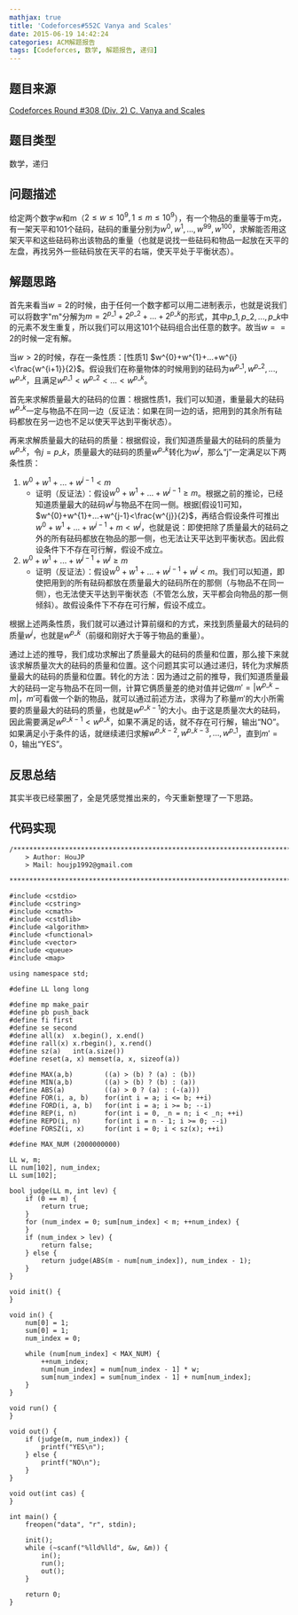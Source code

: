 ```yaml
---
mathjax: true
title: 'Codeforces#552C Vanya and Scales'
date: 2015-06-19 14:42:24
categories: ACM解题报告
tags: [Codeforces, 数学, 解题报告, 递归]
---
```



##	题目来源

[Codeforces Round #308 (Div. 2) C. Vanya and Scales](http://codeforces.com/contest/552/problem/C)

##	题目类型

数学，递归

##	问题描述

给定两个数字w和m（$2 \leq w \leq 10^{9}, 1 \leq m \leq 10^{9}$），有一个物品的重量等于m克，有一架天平和101个砝码，砝码的重量分别为$w^{0}, w^{1}, ..., w^{99}, w^{100}$，求解能否用这架天平和这些砝码称出该物品的重量（也就是说找一些砝码和物品一起放在天平的左盘，再找另外一些砝码放在天平的右端，使天平处于平衡状态）。

##	解题思路

首先来看当$w=2$的时候，由于任何一个数字都可以用二进制表示，也就是说我们可以将数字"m"分解为$m=2^{p\_{1}}+2^{p\_{2}}+...+2^{p\_{k}}$的形式，其中$p\_{1}, p\_{2}, ..., p\_{k}$中的元素不发生重复，所以我们可以用这101个砝码组合出任意的数字。故当$w==2$的时候一定有解。

当$w>2$的时候，存在一条性质：[性质1] $w^{0}+w^{1}+...+w^{i}<\frac{w^{i+1}}{2}$。假设我们在称量物体的时候用到的砝码为$w^{p\_{1}}, w^{p\_{2}}, ..., w^{p\_{k}}$，且满足$w^{p\_{1}}<w^{p\_{2}}<...<w^{p\_{k}}$。

首先来求解质量最大的砝码的位置：根据性质1，我们可以知道，重量最大的砝码$w^{p\_{k}}$一定与物品不在同一边（反证法：如果在同一边的话，把用到的其余所有砝码都放在另一边也不足以使天平达到平衡状态）。

再来求解质量最大的砝码的质量：根据假设，我们知道质量最大的砝码的质量为$w^{p\_{k}}$，令$j=p\_{k}$，质量最大的砝码的质量$w^{p\_{k}}$转化为$w^{j}$，那么“j”一定满足以下两条性质：

1.	$w^{0}+w^{1}+...+w^{j-1}<m$
	*	证明（反证法）：假设$w^{0}+w^{1}+...+w^{j-1} \geq m$。根据之前的推论，已经知道质量最大的砝码$w^{j}$与物品不在同一侧。根据[假设1]可知，$w^{0}+w^{1}+...+w^{j-1}<\frac{w^{j}}{2}$，再结合假设条件可推出$w^{0}+w^{1}+...+w^{j-1}+m<w^{j}$，也就是说：即使把除了质量最大的砝码之外的所有砝码都放在物品的那一侧，也无法让天平达到平衡状态。因此假设条件下不存在可行解，假设不成立。
2.	$w^{0}+w^{1}+...+w^{j-1}+w^{j} \geq m$
	*	证明（反证法）：假设$w^{0}+w^{1}+...+w^{j-1}+w^{j} < m$。我们可以知道，即使把用到的所有砝码都放在质量最大的砝码所在的那侧（与物品不在同一侧），也无法使天平达到平衡状态（不管怎么放，天平都会向物品的那一侧倾斜）。故假设条件下不存在可行解，假设不成立。

根据上述两条性质，我们就可以通过计算前缀和的方式，来找到质量最大的砝码的质量$w^{j}$，也就是$w^{p\_{k}}$（前缀和刚好大于等于物品的重量）。

通过上述的推导，我们成功求解出了质量最大的砝码的质量和位置，那么接下来就该求解质量次大的砝码的质量和位置。这个问题其实可以通过递归，转化为求解质量最大的砝码的质量和位置。转化的方法：因为通过之前的推导，我们知道质量最大的砝码一定与物品不在同一侧，计算它俩质量差的绝对值并记做${m}' = \left | w^{p\_{k}} - m \right |$，${m}'$可看做一个新的物品，就可以通过前述方法，求得为了称量${m}'$的大小所需要的质量最大的砝码的质量，也就是$w^{p\_{k-1}}$的大小。由于这是质量次大的砝码，因此需要满足$w^{p\_{k-1}} < w^{p\_{k}}$，如果不满足的话，就不存在可行解，输出“NO”。如果满足小于条件的话，就继续递归求解$w^{p\_{k-2}}, w^{p\_{k-3}}, ..., w^{p\_{1}}$，直到${m}'=0$，输出“YES”。

##	反思总结

其实半夜已经蒙圈了，全是凭感觉推出来的，今天重新整理了一下思路。

##	代码实现

```
/*************************************************************************
    > Author: HouJP
    > Mail: houjp1992@gmail.com
 ************************************************************************/

#include <cstdio>
#include <cstring>
#include <cmath>
#include <cstdlib>
#include <algorithm>
#include <functional>
#include <vector>
#include <queue>
#include <map>

using namespace std;

#define LL long long

#define mp make_pair
#define pb push_back
#define fi first
#define se second
#define all(x)	x.begin(), x.end()
#define rall(x)	x.rbegin(), x.rend()
#define sz(a)	int(a.size())
#define reset(a, x)	memset(a, x, sizeof(a))

#define MAX(a,b)		((a) > (b) ? (a) : (b))
#define MIN(a,b)		((a) > (b) ? (b) : (a))
#define ABS(a)			((a) > 0 ? (a) : (-(a)))
#define FOR(i, a, b)	for(int i = a; i <= b; ++i)
#define FORD(i, a, b)	for(int i = a; i >= b; --i)
#define REP(i, n)		for(int i = 0, _n = n; i < _n; ++i)
#define REPD(i, n)		for(int i = n - 1; i >= 0; --i)
#define FORSZ(i, x)		for(int i = 0; i < sz(x); ++i)

#define MAX_NUM (2000000000)

LL w, m;
LL num[102], num_index;
LL sum[102];

bool judge(LL m, int lev) {
	if (0 == m) {
		return true;
	}
	for (num_index = 0; sum[num_index] < m; ++num_index) {
	}
	if (num_index > lev) {
		return false;
	} else {
		return judge(ABS(m - num[num_index]), num_index - 1);
	}
}

void init() {
}

void in() {
	num[0] = 1;
	sum[0] = 1;
	num_index = 0;

	while (num[num_index] < MAX_NUM) {
		++num_index;
		num[num_index] = num[num_index - 1] * w;
		sum[num_index] = sum[num_index - 1] + num[num_index];
	}
}

void run() {
}

void out() {
	if (judge(m, num_index)) {
		printf("YES\n");
	} else {
		printf("NO\n");
	}
}

void out(int cas) {
}

int main() {
	freopen("data", "r", stdin);

	init();
	while (~scanf("%lld%lld", &w, &m)) {
		in();
		run();
		out();
	}

	return 0;
}
```